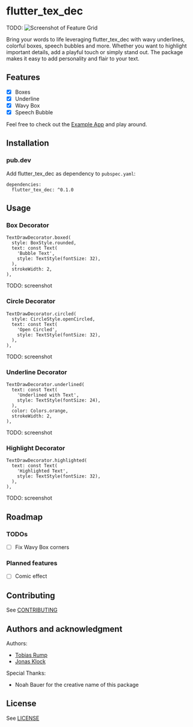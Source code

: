 # flutter_tex_dec

TODO: ![Screenshot of Feature Grid](./documentation/feature_grid.png)

Bring your words to life leveraging flutter_tex_dec with wavy underlines, colorful boxes, speech bubbles and more. Whether you want to highlight important details, add a playful touch or simply stand out. The package makes it easy to add personality and flair to your text.

## Features

- [x] Boxes
- [x] Underline
- [x] Wavy Box
- [x] Speech Bubble

Feel free to check out the [Example App](./example) and play around.

## Installation

### pub.dev

Add flutter_tex_dec as dependency to `pubspec.yaml`:

```
dependencies:
  flutter_tex_dec: ^0.1.0
```

## Usage

### Box Decorator

```
TextDrawDecorator.boxed(
  style: BoxStyle.rounded,
  text: const Text(
    'Bubble Text',
    style: TextStyle(fontSize: 32),
  ),
  strokeWidth: 2,
),
```

TODO: screenshot

### Circle Decorator

```
TextDrawDecorator.circled(
  style: CircleStyle.openCircled,
  text: const Text(
    'Open Circled',
    style: TextStyle(fontSize: 32),
  ),
),
```

TODO: screenshot

### Underline Decorator

```
TextDrawDecorator.underlined(
  text: const Text(
    'Underlined with Text',
    style: TextStyle(fontSize: 24),
  ),
  color: Colors.orange,
  strokeWidth: 2,
),
```

TODO: screenshot

### Highlight Decorator

```
TextDrawDecorator.highlighted(
  text: const Text(
    'Highlighted Text',
    style: TextStyle(fontSize: 32),
  ),
),
```

TODO: screenshot

## Roadmap

### TODOs

- [ ] Fix Wavy Box corners

### Planned features

- [ ] Comic effect

## Contributing

See [CONTRIBUTING](./CONTRIBUTING.md)

## Authors and acknowledgment

Authors:

- [Tobias Rump](https://github.com/TobiasRump)
- [Jonas Klock](https://github.com/jay-k98)

Special Thanks:

- Noah Bauer for the creative name of this package

## License

See [LICENSE](./LICENSE)

